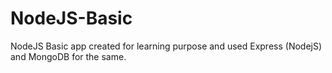 # NodeJS-Basic
NodeJS Basic app created for learning purpose and used Express (NodejS) and MongoDB for the same.
